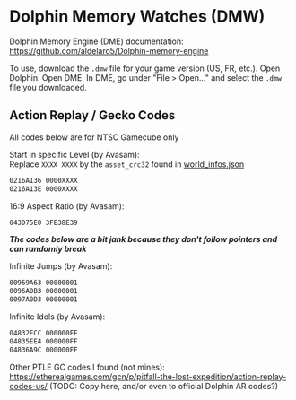 # Dolphin Memory Watches (DMW)

Dolphin Memory Engine (DME) documentation: <https://github.com/aldelaro5/Dolphin-memory-engine>

To use, download the `.dmw` file for your game version (US, FR, etc.). Open Dolphin. Open DME. In DME, go under "File > Open..." and select the `.dmw` file you downloaded.

## Action Replay / Gecko Codes

<!--
Finally found a guide that seems pretty complete for Action Replay codes.
It even explains how to deal with dynamic pointers, which is my current issue with Infinite Jump: https://www.reddit.com/r/learnprogramming/comments/6kqbcr/making_an_action_replay_code/
-->

All codes below are for NTSC Gamecube only

Start in specific Level (by Avasam):\
Replace `XXXX XXXX` by the `asset_crc32` found in [world_infos.json](/Various%20technical%20notes/world_infos.json)

```txt
0216A136 0000XXXX
0216A13E 0000XXXX
```

16:9 Aspect Ratio (by Avasam):

```txt
043D75E0 3FE38E39
```

_**The codes below are a bit jank because they don't follow pointers and can randomly break**_

Infinite Jumps (by Avasam):

```txt
00969A63 00000001
0096A0B3 00000001
0097A0D3 00000001
```

Infinite Idols (by Avasam):

```txt
04832ECC 000000FF
04835EE4 000000FF
04836A9C 000000FF
```

Other PTLE GC codes I found (not mines): <https://etherealgames.com/gcn/p/pitfall-the-lost-expedition/action-replay-codes-us/>
(TODO: Copy here, and/or even to official Dolphin AR codes?)
